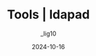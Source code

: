 ---
layout: post
title:  "Tools | ldapad"
description: "ldapad an easy to use python based tool to perfom commons ldap operations in ADDS "
author: "_lig10"
date: "2024-10-16"
image:
  path: ../assets/img/tools/tool102.png
  alt: "ldapad"
category: "Tools"
tags: ["Active Directory", "LDAP", "Python", "ldap3"]
---